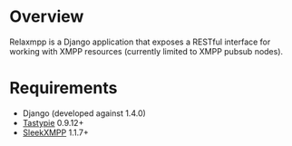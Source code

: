 # Overview
Relaxmpp is a Django application that exposes a RESTful interface for working with XMPP resources (currently limited to XMPP pubsub nodes).

# Requirements
* Django (developed against 1.4.0)
* [Tastypie](https://github.com/toastdriven/django-tastypie) 0.9.12+
* [SleekXMPP](https://github.com/fritzy/SleekXMPP) 1.1.7+

